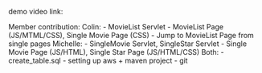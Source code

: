 demo video link:

Member contribution:
Colin:
    - MovieList Servlet
    - MovieList Page (JS/MTML/CSS), Single Movie Page (CSS)
    - Jump to MovieList Page from single pages
Michelle:
    - SingleMovie Servlet, SingleStar Servlet
    - Single Movie Page (JS/HTML), Single Star Page (JS/HTML/CSS)
Both:
    - create_table.sql
    - setting up aws + maven project
    - git